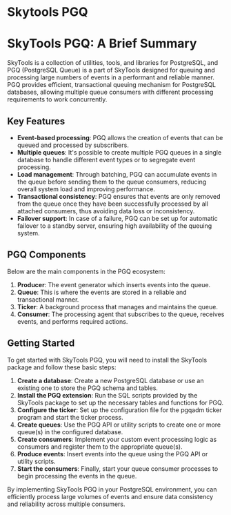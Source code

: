 # Skytools PGQ

# SkyTools PGQ: A Brief Summary

SkyTools is a collection of utilities, tools, and libraries for PostgreSQL, and PGQ (PostgreSQL Queue) is a part of SkyTools designed for queuing and processing large numbers of events in a performant and reliable manner. PGQ provides efficient, transactional queuing mechanism for PostgreSQL databases, allowing multiple queue consumers with different processing requirements to work concurrently.

## Key Features

- **Event-based processing**: PGQ allows the creation of events that can be queued and processed by subscribers.
- **Multiple queues**: It's possible to create multiple PGQ queues in a single database to handle different event types or to segregate event processing.
- **Load management**: Through batching, PGQ can accumulate events in the queue before sending them to the queue consumers, reducing overall system load and improving performance.
- **Transactional consistency**: PGQ ensures that events are only removed from the queue once they have been successfully processed by all attached consumers, thus avoiding data loss or inconsistency.
- **Failover support**: In case of a failure, PGQ can be set up for automatic failover to a standby server, ensuring high availability of the queuing system.

## PGQ Components

Below are the main components in the PGQ ecosystem:

1. **Producer**: The event generator which inserts events into the queue.
2. **Queue**: This is where the events are stored in a reliable and transactional manner.
3. **Ticker**: A background process that manages and maintains the queue.
4. **Consumer**: The processing agent that subscribes to the queue, receives events, and performs required actions.

## Getting Started

To get started with SkyTools PGQ, you will need to install the SkyTools package and follow these basic steps:

1. **Create a database**: Create a new PostgreSQL database or use an existing one to store the PGQ schema and tables.
2. **Install the PGQ extension**: Run the SQL scripts provided by the SkyTools package to set up the necessary tables and functions for PGQ.
3. **Configure the ticker**: Set up the configuration file for the pgqadm ticker program and start the ticker process.
4. **Create queues**: Use the PGQ API or utility scripts to create one or more queue(s) in the configured database.
5. **Create consumers**: Implement your custom event processing logic as consumers and register them to the appropriate queue(s).
6. **Produce events**: Insert events into the queue using the PGQ API or utility scripts.
7. **Start the consumers**: Finally, start your queue consumer processes to begin processing the events in the queue.

By implementing SkyTools PGQ in your PostgreSQL environment, you can efficiently process large volumes of events and ensure data consistency and reliability across multiple consumers.
